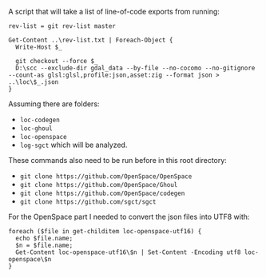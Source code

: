 A script that will take a list of line-of-code exports from running:
```
rev-list = git rev-list master

Get-Content ..\rev-list.txt | Foreach-Object {
  Write-Host $_

  git checkout --force $_
  D:\scc --exclude-dir gdal_data --by-file --no-cocomo --no-gitignore --count-as glsl:glsl,profile:json,asset:zig --format json > ..\loc\$_.json
}
```

Assuming there are folders:
 - `loc-codegen`
 - `loc-ghoul`
 - `loc-openspace`
 - `log-sgct`
which will be analyzed.

These commands also need to be run before in this root directory:
 - `git clone https://github.com/OpenSpace/OpenSpace`
 - `git clone https://github.com/OpenSpace/Ghoul`
 - `git clone https://github.com/OpenSpace/codegen`
 - `git clone https://github.com/sgct/sgct`


For the OpenSpace part I needed to convert the json files into UTF8 with:
```
foreach ($file in get-childitem loc-openspace-utf16) {
  echo $file.name;
  $n = $file.name;
  Get-Content loc-openspace-utf16\$n | Set-Content -Encoding utf8 loc-openspace\$n
}
```
